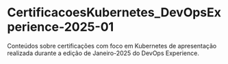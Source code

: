 # CertificacoesKubernetes_DevOpsExperience-2025-01
Conteúdos sobre certificações com foco em Kubernetes de apresentação realizada durante a edição de Janeiro-2025 do DevOps Experience. 
